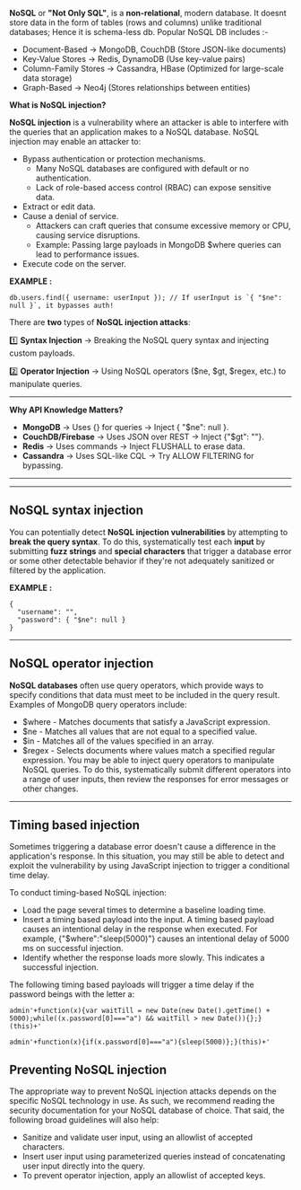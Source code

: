 **NoSQL** or **"Not Only SQL"**, is a **non-relational**, modern database.
It doesnt store data in the form of tables (rows and columns) unlike traditional databases; Hence it is schema-less db.
Popular NoSQL DB includes :-
 - Document-Based → MongoDB, CouchDB (Store JSON-like documents)
 - Key-Value Stores → Redis, DynamoDB (Use key-value pairs)
 - Column-Family Stores → Cassandra, HBase (Optimized for large-scale data storage)
 - Graph-Based → Neo4j (Stores relationships between entities)

**What is NoSQL injection?**

**NoSQL injection** is a vulnerability where an attacker is able to interfere with the queries that an application makes to a NoSQL database. NoSQL injection may enable an attacker to:
 - Bypass authentication or protection mechanisms.
   - Many NoSQL databases are configured with default or no authentication.
   - Lack of role-based access control (RBAC) can expose sensitive data.
 - Extract or edit data.
 - Cause a denial of service.
   - Attackers can craft queries that consume excessive memory or CPU, causing service disruptions.
   - Example: Passing large payloads in MongoDB $where queries can lead to performance issues.
 - Execute code on the server.

**EXAMPLE :**
```
db.users.find({ username: userInput }); // If userInput is `{ "$ne": null }`, it bypasses auth!
```

There are **two** types of **NoSQL injection attacks**:

1️⃣ **Syntax Injection** → Breaking the NoSQL query syntax and injecting custom payloads.

2️⃣ **Operator Injection** → Using NoSQL operators ($ne, $gt, $regex, etc.) to manipulate queries.

----
**Why API Knowledge Matters?**

 - **MongoDB** → Uses {} for queries → Inject { "$ne": null }.
 - **CouchDB/Firebase** → Uses JSON over REST → Inject {"$gt": ""}.
 - **Redis** → Uses commands → Inject FLUSHALL to erase data.
 - **Cassandra** → Uses SQL-like CQL → Try ALLOW FILTERING for bypassing.

----
----
## **NoSQL syntax injection**

You can potentially detect **NoSQL injection vulnerabilities** by attempting to **break the query syntax**. To do this, systematically test each **input** by submitting **fuzz strings** and **special characters** that trigger a database error or some other detectable behavior if they're not adequately sanitized or filtered by the application.

**EXAMPLE :**
````
{
  "username": "",
  "password": { "$ne": null }
}
````
----
## NoSQL operator injection

**NoSQL databases** often use query operators, which provide ways to specify conditions that data must meet to be included in the query result. 
Examples of MongoDB query operators include:
 - $where - Matches documents that satisfy a JavaScript expression.
 - $ne - Matches all values that are not equal to a specified value.
 - $in - Matches all of the values specified in an array.
 - $regex - Selects documents where values match a specified regular expression.
You may be able to inject query operators to manipulate NoSQL queries. To do this, systematically submit different operators into a range of user inputs, then review the responses for error messages or other changes.
----
## Timing based injection

Sometimes triggering a database error doesn't cause a difference in the application's response. In this situation, you may still be able to detect and exploit the vulnerability by using JavaScript injection to trigger a conditional time delay.

To conduct timing-based NoSQL injection:
 - Load the page several times to determine a baseline loading time.
 - Insert a timing based payload into the input. A timing based payload causes an intentional delay in the response when executed. For example, {"$where":"sleep(5000)"} causes an intentional delay of 5000 ms on successful injection.
 - Identify whether the response loads more slowly. This indicates a successful injection.

The following timing based payloads will trigger a time delay if the password beings with the letter a:
````
admin'+function(x){var waitTill = new Date(new Date().getTime() + 5000);while((x.password[0]==="a") && waitTill > new Date()){};}(this)+'

admin'+function(x){if(x.password[0]==="a"){sleep(5000)};}(this)+'
````
## Preventing NoSQL injection
The appropriate way to prevent NoSQL injection attacks depends on the specific NoSQL technology in use. As such, we recommend reading the security documentation for your NoSQL database of choice. That said, the following broad guidelines will also help:
 - Sanitize and validate user input, using an allowlist of accepted characters.
 - Insert user input using parameterized queries instead of concatenating user input directly into the query.
 - To prevent operator injection, apply an allowlist of accepted keys.
